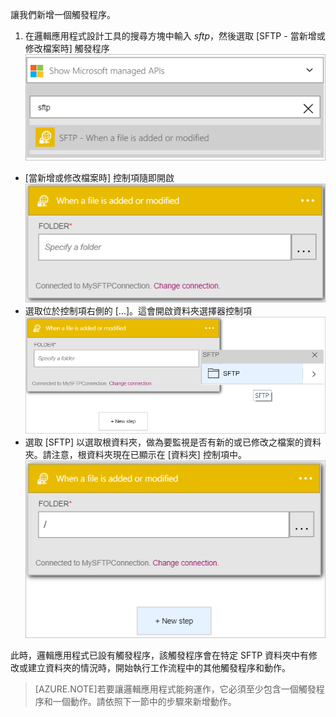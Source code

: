 讓我們新增一個觸發程序。

1. 在邏輯應用程式設計工具的搜尋方塊中輸入 *sftp*，然後選取 [SFTP - 當新增或修改檔案時] 觸發程序 ![SFTP 觸發程序圖像 1](./media/connectors-create-api-sftp/trigger-1.png)
- [當新增或修改檔案時] 控制項隨即開啟 ![SFTP 觸發程序圖像 2](./media/connectors-create-api-sftp/trigger-2.png)
- 選取位於控制項右側的 [...]。這會開啟資料夾選擇器控制項 ![SFTP 觸發程序圖像 3](./media/connectors-create-api-sftp/action-1.png)
- 選取 [SFTP] 以選取根資料夾，做為要監視是否有新的或已修改之檔案的資料夾。請注意，根資料夾現在已顯示在 [資料夾] 控制項中。![SFTP 觸發程序圖像 4](./media/connectors-create-api-sftp/action-2.png)

此時，邏輯應用程式已設有觸發程序，該觸發程序會在特定 SFTP 資料夾中有修改或建立資料夾的情況時，開始執行工作流程中的其他觸發程序和動作。

>[AZURE.NOTE]若要讓邏輯應用程式能夠運作，它必須至少包含一個觸發程序和一個動作。請依照下一節中的步驟來新增動作。

<!---HONumber=AcomDC_0727_2016-->